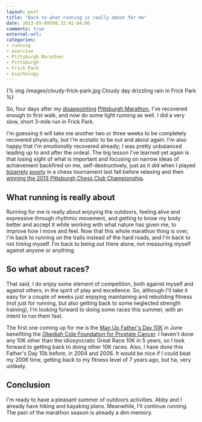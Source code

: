 ```yaml
---
layout: post
title: "Back to what running is really about for me"
date: 2013-05-09T08:32:41-04:00
comments: true
external-url: 
categories:
- running
- exercise
- Pittsburgh Marathon
- Pittsburgh
- Frick Park
- psychology
---
```

{% img /images/cloudy-frick-park.jpg Cloudy day drizzling rain in Frick Park %}

So, four days after my [disappointing](/blog/2013/05/07/why-i-feel-sad-when-people-congratulate-me-for-finishing-the-pittsburgh-marathon/) [Pittsburgh Marathon](/blog/2013/05/06/2013-pittsburgh-marathon-my-135th-race-was-my-worst-i-finished/), I've recovered enough to first walk, and now do some light running as well. I did a very slow, short 3-mile run in Frick Park.

I'm guessing it will take me another two or three weeks to be completely recovered physically, but I'm ecstatic to be out and about again. I'm also happy that I'm *emotionally* recovered already; I was pretty unbalanced leading up to and after the ordeal. The big lesson I've learned yet again is that losing sight of what is important and focusing on narrow ideas of achievement backfired on me, self-destructively, just as it did when I played [bizarrely](/blog/2012/12/04/round-4-of-pittsburgh-chess-club-tournament-the-agony-of-losing-a-won-game-against-the-difficult-opponent/) [poorly](/blog/2012/12/11/round-5-of-pittsburgh-chess-club-tournament-psychology-of-losing-another-won-game/) in a chess tournament last fall before relaxing and then [winning the 2013 Pittsburgh Chess Club Championship](/blog/2013/02/20/pittsburgh-chess-club-championship-2013-round-6-winning-as-black-like-a-madman/).

## What running is really about

Running for me is really about enjoying the outdoors, feeling alive and expressive through rhythmic movement, and getting to know my body better and accept it while working with what nature has given me, to improve how I move and feel. Now that this whole marathon thing is over, I'm back to running on the trails instead of the hard roads, and I'm back to not timing myself. I'm back to being out there alone, not measuring myself against anyone or anything.

## So what about races?

That said, I do enjoy some element of competition, both against myself and against others, in the spirit of play and excellence. So, although I'll take it easy for a couple of weeks just enjoying maintaining and rebuilding fitness (not just for running, but also getting back to some neglected strength training), I'm looking forward to doing some races this summer, with an intent to run them fast.

The first one coming up for me is the [Man Up Father's Day 10K](http://www.race360.com/running/races/detail.asp?eventid=16822) in June benefiting the [Obediah Cole Foundation for Prostate Cancer](http://obcolefoundation.org/). I haven't done any 10K other than the idiosyncratic Great Race 10K in 5 years, so I look forward to getting back to doing other 10K races. Also, I have done this Father's Day 10k before, in 2004 and 2006. It would be nice if I could beat my 2006 time, getting back to my fitness level of 7 years ago, but ha, very unlikely.

## Conclusion

I'm ready to have a pleasant summer of outdoors activities. Abby and I already have hiking and kayaking plans. Meanwhile, I'll continue running. The pain of the marathon season is already a dim memory.

